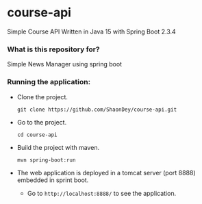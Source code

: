 # course-api
Simple Course API Written in Java 15 with Spring Boot 2.3.4


### What is this repository for? ###

Simple News Manager using spring boot 

### Running the application: ###

 - Clone the project.

    ```
    git clone https://github.com/ShaonDey/course-api.git
    ```
    
 - Go to the project.
    ```
    cd course-api
    ```
    
 - Build the project with maven.
   ```
   mvn spring-boot:run
   ```
   
 - The web application is deployed in a tomcat server (port 8888) embedded in sprint boot.
     -  Go to  `http://localhost:8888/` to see the application.
  
